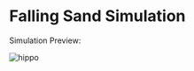 # Falling Sand Simulation
Simulation Preview:


![hippo](https://i.giphy.com/media/v1.Y2lkPTc5MGI3NjExdnNvbW4zejg2YzM4eThyemlyNzVkcjF3ZXB0azhveXMyaTJqbW82MyZlcD12MV9pbnRlcm5hbF9naWZfYnlfaWQmY3Q9Zw/qD2IcWY0PtaBtP69aY/giphy.gif)
